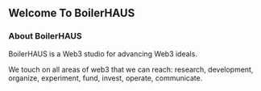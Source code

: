 ## Welcome To BoilerHAUS

### About BoilerHAUS

BoilerHAUS is a Web3 studio for advancing Web3 ideals.

We touch on all areas of web3 that we can reach: research, development, organize, experiment, fund, invest, operate, communicate.
